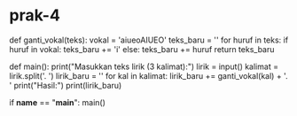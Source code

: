 # prak-4
def ganti_vokal(teks):
    vokal = 'aiueoAIUEO'
    teks_baru = ''
    for huruf in teks:
        if huruf in vokal:
            teks_baru += 'i'
        else:
            teks_baru += huruf
    return teks_baru

def main():
    print("Masukkan teks lirik (3 kalimat):")
    lirik = input()
    kalimat = lirik.split('. ')
    lirik_baru = ''
    for kal in kalimat:
        lirik_baru += ganti_vokal(kal) + '. '
    print("Hasil:")
    print(lirik_baru)

if __name__ == "__main__":
    main()

